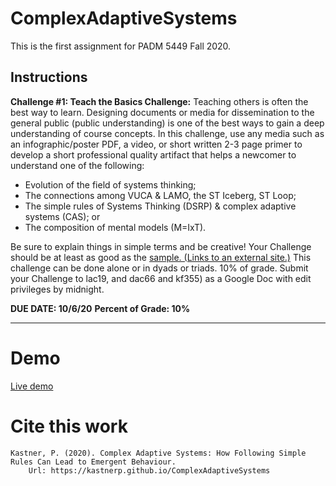 # ComplexAdaptiveSystems
This is the first assignment for PADM 5449 Fall 2020.

## Instructions

**Challenge #1: Teach the Basics Challenge:** Teaching others is often the best way to learn. Designing documents or media for dissemination to the general public (public understanding) is one of the best ways to gain a deep understanding of course concepts. In this challenge, use any media such as an infographic/poster PDF, a video, or short written 2-3 page primer to develop a short professional quality artifact that helps a newcomer to understand one of the following:

- Evolution of the field of systems thinking; 
- The connections among VUCA & LAMO, the ST Iceberg, ST Loop; 
- The simple rules of Systems Thinking (DSRP) & complex adaptive systems (CAS); or 
- The composition of mental models (M=IxT). 

Be sure to explain things in simple terms and be creative! Your Challenge should be at least as good as the [sample. (Links to an external site.)](https://docs.google.com/spreadsheets/d/1mCXSGi62WP3dfh0OSilvZspgW57z7FYkZq2INba_37g/edit?usp=sharing) This challenge can be done alone or in dyads or triads. 10% of grade. Submit your Challenge to lac19, and dac66 and kf355) as a Google Doc with edit privileges by midnight. 

**DUE DATE: 10/6/20**
**Percent of Grade: 10%**

---

# Demo

[Live demo](https://kastnerp.github.io/ComplexAdaptiveSystems/)

# Cite this work

```
Kastner, P. (2020). Complex Adaptive Systems: How Following Simple Rules Can Lead to Emergent Behaviour.
    Url: https://kastnerp.github.io/ComplexAdaptiveSystems
```


